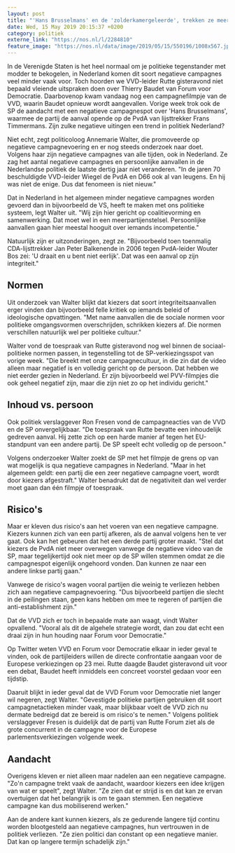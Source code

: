 ```yaml
---
layout: post
title: "'Hans Brusselmans' en de 'zolderkamergeleerde', trekken ze meer kiezers?"
date: Wed, 15 May 2019 20:15:37 +0200
category: politiek
externe_link: "https://nos.nl/l/2284810"
feature_image: "https://nos.nl/data/image/2019/05/15/550196/1008x567.jpg"
---
```


<p>In de Verenigde Staten is het heel normaal om je politieke tegenstander met modder te bekogelen, in Nederland komen dit soort negatieve campagnes veel minder vaak voor. Toch hoorden we VVD-leider Rutte gisteravond niet bepaald vleiende uitspraken doen over Thierry Baudet van Forum voor Democratie. Daarbovenop kwam vandaag nog een campagnefilmpje van de VVD, waarin Baudet opnieuw wordt aangevallen. Vorige week trok ook de SP de aandacht met een negatieve campagnespot over 'Hans Brusselmans', waarmee de partij de aanval opende op de PvdA van lijsttrekker Frans Timmermans. Zijn zulke negatieve uitingen een trend in politiek Nederland?</p>
<p>Niet echt, zegt politicoloog Annemarie Walter, die promoveerde op negatieve campagnevoering en er nog steeds onderzoek naar doet. Volgens haar zijn negatieve campagnes van alle tijden, ook in Nederland. Ze zag het aantal negatieve campagnes en persoonlijke aanvallen in de Nederlandse politiek de laatste dertig jaar niet veranderen. "In de jaren 70 beschuldigde VVD-leider Wiegel de PvdA en D66 ook al van leugens. En hij was niet de enige. Dus dat fenomeen is niet nieuw."</p>
<p>Dat in Nederland in het algemeen minder negatieve campagnes worden gevoerd dan in bijvoorbeeld de VS, heeft te maken met ons politieke systeem, legt Walter uit. "Wij zijn hier gericht op coalitievorming en samenwerking. Dat moet wel in een meerpartijenstelsel. Persoonlijke aanvallen gaan hier meestal hooguit over iemands incompetentie."</p>
<p>Natuurlijk zijn er uitzonderingen, zegt ze. "Bijvoorbeeld toen toenmalig CDA-lijsttrekker Jan Peter Balkenende in 2006 tegen PvdA-leider Wouter Bos zei: 'U draait en u bent niet eerlijk'. Dat was een aanval op zijn integriteit."</p>
<h2>Normen</h2>
<p>Uit onderzoek van Walter blijkt dat kiezers dat soort integriteitsaanvallen erger vinden dan bijvoorbeeld felle kritiek op iemands beleid of ideologische opvattingen. "Met name aanvallen die de sociale normen voor politieke omgangsvormen overschrijden, schrikken kiezers af. Die normen verschillen natuurlijk wel per politieke cultuur."</p>
<p>Walter vond de toespraak van Rutte gisteravond nog wel binnen de sociaal-politieke normen passen, in tegenstelling tot de SP-verkiezingsspot van vorige week. "Die breekt met onze campagnecultuur, in die zin dat de video alleen maar negatief is en volledig gericht op de persoon. Dat hebben we niet eerder gezien in Nederland. Er zijn bijvoorbeeld wel PVV-filmpjes die ook geheel negatief zijn, maar die zijn niet zo op het individu gericht."</p>
<h2>Inhoud vs. persoon</h2>
<p>Ook politiek verslaggever Ron Fresen vond de campagneacties van de VVD en de SP onvergelijkbaar. "De toespraak van Rutte bevatte een inhoudelijk gedreven aanval. Hij zette zich op een harde manier af tegen het EU-standpunt van een andere partij. De SP speelt echt volledig op de persoon."</p>
<p>Volgens onderzoeker Walter zoekt de SP met het filmpje de grens op van wat mogelijk is qua negatieve campagnes in Nederland. "Maar in het algemeen geldt: een partij die een zeer negatieve campagne voert, wordt door kiezers afgestraft." Walter benadrukt dat de negativiteit dan wel verder moet gaan dan één filmpje of toespraak.</p>
<h2>Risico's</h2>
<p>Maar er kleven dus risico's aan het voeren van een negatieve campagne. Kiezers kunnen zich van een partij afkeren, als de aanval volgens hen te ver gaat. Ook kan het gebeuren dat het een derde partij groter maakt. "Stel dat kiezers de PvdA niet meer overwegen vanwege de negatieve video van de SP, maar tegelijkertijd ook niet meer op de SP willen stemmen omdat ze die campagnespot eigenlijk ongehoord vonden. Dan kunnen ze naar een andere linkse partij gaan."</p>
<p>Vanwege de risico's wagen vooral partijen die weinig te verliezen hebben zich aan negatieve campagnevoering. "Dus bijvoorbeeld partijen die slecht in de peilingen staan, geen kans hebben om mee te regeren of partijen die anti-establishment zijn."</p>
<p>Dat de VVD zich er toch in bepaalde mate aan waagt, vindt Walter opvallend. "Vooral als dit de algehele strategie wordt, dan zou dat echt een draai zijn in hun houding naar Forum voor Democratie."</p>
<p>Op Twitter weten VVD en Forum voor Democratie elkaar in ieder geval te vinden, ook de partijleiders willen de directe confrontatie aangaan voor de Europese verkiezingen op 23 mei. Rutte daagde Baudet gisteravond uit voor een debat, Baudet heeft inmiddels een concreet voorstel gedaan voor een tijdstip.</p>
<p>Daaruit blijkt in ieder geval dat de VVD Forum voor Democratie niet langer wil negeren, zegt Walter. "Gevestigde politieke partijen gebruiken dit soort campagnetactieken minder vaak, maar blijkbaar voelt de VVD zich nu dermate bedreigd dat ze bereid is om risico's te nemen." Volgens politiek verslaggever Fresen is duidelijk dat de partij van Rutte Forum ziet als de grote concurrent in de campagne voor de Europese parlementsverkiezingen volgende week.</p>
<h2>Aandacht</h2>
<p>Overigens kleven er niet alleen maar nadelen aan een negatieve campagne. "Zo'n campagne trekt vaak de aandacht, waardoor kiezers een idee krijgen van wat er speelt", zegt Walter. "Ze zien dat er strijd is en dat kan ze ervan overtuigen dat het belangrijk is om te gaan stemmen. Een negatieve campagne kan dus mobiliserend werken."</p>
<p>Aan de andere kant kunnen kiezers, als ze gedurende langere tijd continu worden blootgesteld aan negatieve campagnes, hun vertrouwen in de politiek verliezen. "Ze zien politici dan constant op een negatieve manier. Dat kan op langere termijn schadelijk zijn."</p>
